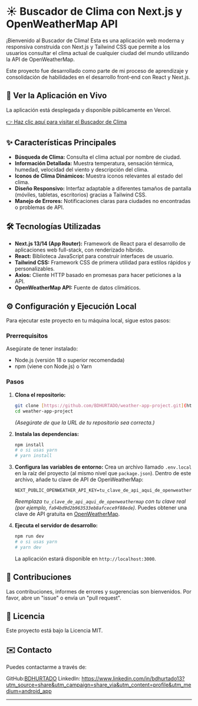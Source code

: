 # ☀️ Buscador de Clima con Next.js y OpenWeatherMap API

¡Bienvenido al Buscador de Clima! Esta es una aplicación web moderna y responsiva construida con Next.js y Tailwind CSS que permite a los usuarios consultar el clima actual de cualquier ciudad del mundo utilizando la API de OpenWeatherMap.

Este proyecto fue desarrollado como parte de mi proceso de aprendizaje y consolidación de habilidades en el desarrollo front-end con React y Next.js.

## 🚀 Ver la Aplicación en Vivo

La aplicación está desplegada y disponible públicamente en Vercel.

[👉 Haz clic aquí para visitar el Buscador de Clima](https://vercel.com/bdhurtados-projects/weather-app-project)




## ✨ Características Principales

* **Búsqueda de Clima:** Consulta el clima actual por nombre de ciudad.
* **Información Detallada:** Muestra temperatura, sensación térmica, humedad, velocidad del viento y descripción del clima.
* **Iconos de Clima Dinámicos:** Muestra iconos relevantes al estado del clima.
* **Diseño Responsivo:** Interfaz adaptable a diferentes tamaños de pantalla (móviles, tabletas, escritorios) gracias a Tailwind CSS.
* **Manejo de Errores:** Notificaciones claras para ciudades no encontradas o problemas de API.

## 🛠️ Tecnologías Utilizadas

* **Next.js 13/14 (App Router):** Framework de React para el desarrollo de aplicaciones web full-stack, con renderizado híbrido.
* **React:** Biblioteca JavaScript para construir interfaces de usuario.
* **Tailwind CSS:** Framework CSS de primera utilidad para estilos rápidos y personalizables.
* **Axios:** Cliente HTTP basado en promesas para hacer peticiones a la API.
* **OpenWeatherMap API:** Fuente de datos climáticos.

## ⚙️ Configuración y Ejecución Local

Para ejecutar este proyecto en tu máquina local, sigue estos pasos:

### Prerrequisitos

Asegúrate de tener instalado:

* Node.js (versión 18 o superior recomendada)
* npm (viene con Node.js) o Yarn

### Pasos

1.  **Clona el repositorio:**
    ```bash
    git clone [https://github.com/BDHURTADO/weather-app-project.git](https://github.com/BDHURTADO/weather-app-project.git)
    cd weather-app-project
    ```
    *(Asegúrate de que la URL de tu repositorio sea correcta.)*

2.  **Instala las dependencias:**
    ```bash
    npm install
    # o si usas yarn
    # yarn install
    ```

3.  **Configura las variables de entorno:**
    Crea un archivo llamado `.env.local` en la raíz del proyecto (al mismo nivel que `package.json`).
    Dentro de este archivo, añade tu clave de API de OpenWeatherMap:
    ```
    NEXT_PUBLIC_OPENWEATHER_API_KEY=tu_clave_de_api_aqui_de_openweathermap
    ```
    *Reemplaza `tu_clave_de_api_aqui_de_openweathermap` con tu clave real (por ejemplo, `fa94bd9d2b963533eb8afcece9f88ede`).*
    Puedes obtener una clave de API gratuita en [OpenWeatherMap](https://openweathermap.org/api).

4.  **Ejecuta el servidor de desarrollo:**
    ```bash
    npm run dev
    # o si usas yarn
    # yarn dev
    ```
    La aplicación estará disponible en `http://localhost:3000`.

## 🤝 Contribuciones

Las contribuciones, informes de errores y sugerencias son bienvenidos. Por favor, abre un "issue" o envía un "pull request".

## 📄 Licencia

Este proyecto está bajo la Licencia MIT.

## ✉️ Contacto

Puedes contactarme a través de:

GitHub:[BDHURTADO](https://github.com/BDHURTADO)
LinkedIn: https://www.linkedin.com/in/bdhurtado13?utm_source=share&utm_campaign=share_via&utm_content=profile&utm_medium=android_app

---
